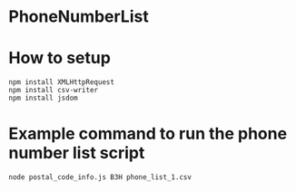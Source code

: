 # PhoneNumberList

# How to setup 
    npm install XMLHttpRequest
    npm install csv-writer
    npm install jsdom

# Example command to run the phone number list script
    node postal_code_info.js B3H phone_list_1.csv
